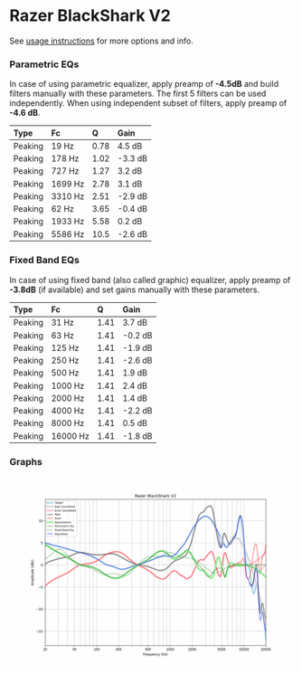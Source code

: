 # Razer BlackShark V2
See [usage instructions](https://github.com/jaakkopasanen/AutoEq#usage) for more options and info.

### Parametric EQs
In case of using parametric equalizer, apply preamp of **-4.5dB** and build filters manually
with these parameters. The first 5 filters can be used independently.
When using independent subset of filters, apply preamp of **-4.6 dB**.

| Type    | Fc      |     Q | Gain    |
|:--------|:--------|:------|:--------|
| Peaking | 19 Hz   |  0.78 | 4.5 dB  |
| Peaking | 178 Hz  |  1.02 | -3.3 dB |
| Peaking | 727 Hz  |  1.27 | 3.2 dB  |
| Peaking | 1699 Hz |  2.78 | 3.1 dB  |
| Peaking | 3310 Hz |  2.51 | -2.9 dB |
| Peaking | 62 Hz   |  3.65 | -0.4 dB |
| Peaking | 1933 Hz |  5.58 | 0.2 dB  |
| Peaking | 5586 Hz | 10.5  | -2.6 dB |

### Fixed Band EQs
In case of using fixed band (also called graphic) equalizer, apply preamp of **-3.8dB**
(if available) and set gains manually with these parameters.

| Type    | Fc       |    Q | Gain    |
|:--------|:---------|:-----|:--------|
| Peaking | 31 Hz    | 1.41 | 3.7 dB  |
| Peaking | 63 Hz    | 1.41 | -0.2 dB |
| Peaking | 125 Hz   | 1.41 | -1.9 dB |
| Peaking | 250 Hz   | 1.41 | -2.6 dB |
| Peaking | 500 Hz   | 1.41 | 1.9 dB  |
| Peaking | 1000 Hz  | 1.41 | 2.4 dB  |
| Peaking | 2000 Hz  | 1.41 | 1.4 dB  |
| Peaking | 4000 Hz  | 1.41 | -2.2 dB |
| Peaking | 8000 Hz  | 1.41 | 0.5 dB  |
| Peaking | 16000 Hz | 1.41 | -1.8 dB |

### Graphs
![](./Razer%20BlackShark%20V2.png)